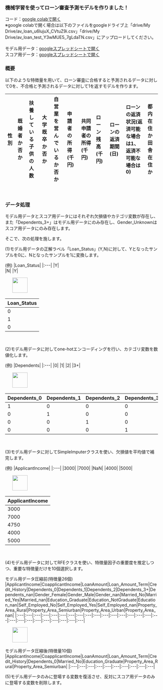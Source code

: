 ### 機械学習を使ってローン審査予測モデルを作りました！

コード：[google colabで開く](https://colab.research.google.com/drive/1Gg65BXKWWumWzWrbMYexzbhufZLMg8Sm?usp=sharing)<br>
※google colabで開く場合は以下のファイルをgoogleドライブ上「drive/My Drive/av_loan_u6lujuX_CVtuZ9i.csv」「drive/My Drive/av_loan_test_Y3wMUE5_7gLdaTN.csv」にアップロードしてください。
<br>
<br>
モデル用データ：[googleスプレッドシートで開く](https://drive.google.com/file/d/1kz4IezeMC423Me_HS0vvKkB0iBGLmDaC/view?usp=sharing)<br>
スコア用データ：[googleスプレッドシートで開く](https://drive.google.com/file/d/1MaplBuB9FjPrG55HAtY57soa_YPAju5x/view?usp=sharing)<br>


### 概要

以下のような特徴量を用いて、ローン審査に合格すると予測されるデータに対して0を、不合格と予測されるデータに対して1を返すモデルを作ります。

|性別|既婚者か否か|扶養している子供の人数|大学既卒か否か|自営業を営んでいるか否か|申請者の所得(千円)|共同申請者の所得(千円)|ローン残高(千円)|ローンの返済期間(日)|ローンの返済状況(返済可能な場合は1、返済不可能な場合は0)|都内在住か田舎在住か|
|:---|:---|:---|:---|:---|:---|:---|:---|:---|:---|:---|
<br>

### データ処理

モデル用データとスコア用データにはそれぞれ欠損値やカテゴリ変数が存在し、また「Dependents_3+」はモデル用データにのみ存在し、Gender_Unknownはスコア用データにのみ存在します。<br>

そこで、次の処理を施します。<br>

(1)モデル用データの正解ラベル「Loan_Status」(Y,N)に対して、Yとなったサンプルを0に、Nとなったサンプルを1に変換します。<br>

(例)
|Loan_Status|
|:---|
|Y|   
|N|
|Y|

&nbsp; &nbsp; &nbsp; <img src="https://uploda2.ysklog.net/135c254819b82f68a3113a21fcd44f09.jpg" width="50">

|Loan_Status|
|:---|
|0|   
|1|
|0|

<br>

(2)モデル用データに対してone-hotエンコーディングを行い、カテゴリ変数を数値化します。<br>

(例)
|Dependents|
|:---|
|0|
|1|
|2|
|3+|

&nbsp; &nbsp; &nbsp; <img src="https://uploda2.ysklog.net/135c254819b82f68a3113a21fcd44f09.jpg" width="50">

|Dependents_0|Dependents_1|Dependents_2|Dependents_3+|
|:---|:---|:---|:---|
|1|0|0|0|
|0|1|0|0|
|0|0|1|0|
|0|0|0|1|

<br>

(3)モデル用データに対してSimpleImputerクラスを使い、欠損値を平均値で補完します。<br>

(例)
|ApplicantIncome|
|:---|
|3000|
|7000|
|NaN|
|4000|
|5000|

&nbsp; &nbsp; &nbsp; <img src="https://uploda2.ysklog.net/135c254819b82f68a3113a21fcd44f09.jpg" width="50">

|ApplicantIncome|
|:---|
|3000|
|7000|
|4750|
|4000|
|5000|

<br>

(4)モデル用データに対してRFEクラスを使い、特徴量因子の重要度を推定しつつ、重要な特徴量だけを10個選択します。<br>

モデル用データ圧縮前(特徴量26個)
|ApplicantIncome|CoapplicantIncome|LoanAmount|Loan_Amount_Term|Credit_History|Dependents_0|Dependents_1|Dependents_2|Dependents_3+|Dependents_nan|Gender_Female|Gender_Male|Gender_nan|Married_No|Married_Yes|Married_nan|Education_Graduate|Education_NotGraduate|Education_nan|Self_Employed_No|Self_Employed_Yes|Self_Employed_nan|Property_Area_Rural|Property_Area_Semiurban|Property_Area_Urban|Property_Area_nan|
|:---|:---|:---|:---|:---|:---|:---|:---|:---|:---|:---|:---|:---|:---|:---|:---|:---|:---|:---|:---|:---|:---|:---|:---|:---|:---|

&nbsp; &nbsp; &nbsp; <img src="https://uploda2.ysklog.net/135c254819b82f68a3113a21fcd44f09.jpg" width="50">

モデル用データ圧縮後(特徴量10個)
|ApplicantIncome|CoapplicantIncome|LoanAmount|Loan_Amount_Term|Credit_History|Dependents_0|Married_No|Education_Graduate|Property_Area_Rural|Property_Area_Semiurban|
|:---|:---|:---|:---|:---|:---|:---|:---|:---|:---|

(5)モデル用データのみに登場する変数を復活させ、反対にスコア用データのみに登場する変数を削除します。<br>




